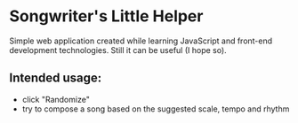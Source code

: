 # Songwriter's Little Helper
Simple web application created while learning JavaScript and front-end development technologies. Still it can be useful (I hope so).

## Intended usage:
- click "Randomize"
- try to compose a song based on the suggested scale, tempo and rhythm